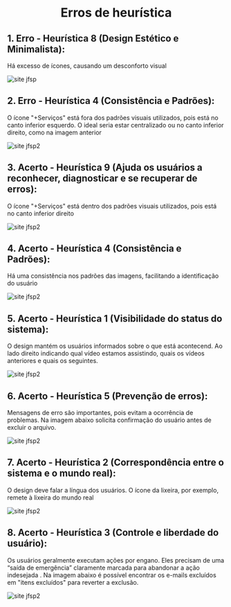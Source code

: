 <h1 align="center"> Erros de heurística </h1>

## 1. Erro - Heurística 8 (Design Estético e Minimalista):

Há excesso de ícones, causando um desconforto visual

![site jfsp](https://github.com/Katianefatec/bertoti/blob/main/ihc/img/heuristica8.png)

## 2. Erro - Heurística 4 (Consistência e Padrões):

O ícone "+Serviços" está fora dos padrões visuais utilizados, pois está no canto inferior esquerdo. O ideal seria estar centralizado ou no canto inferior direito, como na imagem anterior

![site jfsp2](https://github.com/Katianefatec/bertoti/blob/main/ihc/img/heuristica4-erro.png)

## 3. Acerto - Heurística 9 (Ajuda os usuários a reconhecer, diagnosticar e se recuperar de erros):

O ícone "+Serviços" está dentro dos padrões visuais utilizados, pois está no canto inferior direito

![site jfsp2](https://github.com/Katianefatec/bertoti/blob/main/ihc/img/heuristica9.png)

## 4. Acerto - Heurística 4 (Consistência e Padrões):

Há uma consistência nos padrões das imagens, facilitando a identificação do usuário

![site jfsp2](https://github.com/Katianefatec/bertoti/blob/main/ihc/img/heuristica4.png)

## 5. Acerto - Heurística 1 (Visibilidade do status do sistema):

O design mantém os usuários informados sobre o que está acontecend. Ao lado direito indicando qual vídeo estamos assistindo, quais os vídeos anteriores e quais os seguintes.

![site jfsp2](https://github.com/Katianefatec/bertoti/blob/main/ihc/img/heuristica1.png)

## 6. Acerto - Heurística 5 (Prevenção de erros):

Mensagens de erro são importantes, pois evitam a ocorrência de problemas. Na imagem abaixo solicita confirmação do usuário antes de excluir o arquivo.

![site jfsp2](https://github.com/Katianefatec/bertoti/blob/main/ihc/img/heuristica5.png)

## 7. Acerto - Heurística 2 (Correspondência entre o sistema e o mundo real):

O design deve falar a língua dos usuários. O ícone da lixeira, por exemplo, remete à lixeira do mundo real

![site jfsp2](https://github.com/Katianefatec/bertoti/blob/main/ihc/img/heuristica2.png)

## 8. Acerto - Heurística 3 (Controle e liberdade do usuário):

Os usuários geralmente executam ações por engano. Eles precisam de uma “saída de emergência” claramente marcada para abandonar a ação indesejada . Na imagem abaixo é possível encontrar os e-mails excluídos em "itens excluídos" para reverter a exclusão.

![site jfsp2](https://github.com/Katianefatec/bertoti/blob/main/ihc/img/heuristica2.png)







